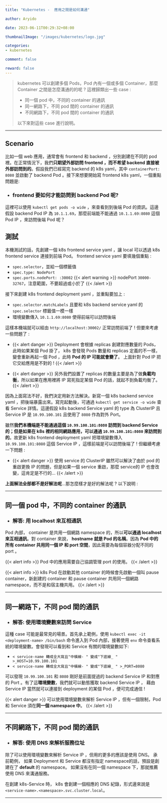 ```yaml
---
title: "Kubernetes -  應用之間是如何溝通"

author: Aryido

date: 2023-06-11T00:29:32+08:00

thumbnailImage: "/images/kubernetes/logo.jpg"

categories:
- kubernetes

comment: false

reward: false
---
```

<!--BODY-->
>  kubernetes 可以創建多個 Pods，Pod 內有一個或多個 Container，那麼 Container 之間是怎麼溝通的的呢 ? 這裡歸類出一些 case :
> - 同一個 pod 中，不同的 container 的通訊
> - 同一網路下，不同 pod 間的 container 的通訊
> - 不同網路下，不同 pod 間的 container 的通訊
>
> 以下來對這些 case 進行說明。

<!--more-->

---

## Scenario
比如一個 web 應用，通常會有 frontend 和 backend ，分別創建在不同的 pod 裡。在正常情況下，我們**只期望外部訪問 frontend ，而不希望 backend 直接被外部訪問到的**。假設我們已經寫完  backend 的 k8s yaml，其中 ```containerPort: 8080``` 並啟動了 backend Pod 。接下來想要開始寫 frontend k8s yaml，一個重點問題是:

- ### frontend 要如何才能訪問到 backend Pod 呢?

這裡可以使用 ```kubectl get pods -o wide``` ，來查看到到後端 Pod 的資訊。這邊假設 backend Pod IP 為 ```10.1.1.69```，那麼前端能不能通過 ```10.1.1.69:8080``` 這個 Pod IP ，來訪問後端 Pod 呢？

## 測試
本機測試的話，先創建一個 k8s frontend service yaml ，讓 local 可以透過 k8s frontend service 連接到前端 Pod。 frontend service yaml 要填幾個重點 :
- ```spec.selector```，並給一個標籤值
- ```spec.type: NodePort```
- ```spec.ports.nodePort: :30002```
{{< alert warning >}}
nodePort ```30000-32767```，注意範圍，不要超過或小於了
{{< /alert >}}

接下來創建 k8s frontend deployment yaml ，並重點要加上 :
- ```spec.selector.matchLabels``` 且要和 k8s backend service yaml 的 ```spec.selector``` 標籤值一模一樣
- 環境變數傳入 ```10.1.1.69:8080``` 使得前端可以訪問後端

這樣本機端就可以經由 ```http://localhost:30002/``` 正常訪問前端了 ! 但要來考慮一些問題了 :

- {{< alert danger >}}
Deployment 會根據 replicas 創建對應數量的 Pods，此時如果某個 Pod 掛了， k8s 會發現 Pods 數量和 replicas 定義的不一樣，變會重新再起一個 Pod ，此時 **Pod 的 IP 可能就會變了**。
上面針對 Pod IP 把它交給應用是不對的 !
{{< /alert >}}

- {{< alert danger >}}
另外我們設置了 replicas 的數量主要是為了做**負載均衡**，所以如果在應用裡將 IP 寫死指定某個 Pod 的話，就起不到負載均衡了。
{{< /alert >}}

因為上面寫法不好，我們決定用新方法解決。新寫一個 k8s backend service yaml ，把後端暴露出來。寫完起動後，可通過 ```kubectl get service -o wide``` 查看 Service 詳情。這邊假設 k8s backend Service yaml 的 type 為 ClusterIP 且 Service IP 是 ```10.99.100.101``` 且使用了 ```8080``` 作為對外 Port。

雖然**我們本機端是不能通過這個 ```10.99.100.101:8080``` 訪問到 backend Service 的；但是如果在 k8s 裡的相同網路應用，可以通過 ```10.99.100.101:8080``` 來訪問到的**。故更新 k8s frontend deployment yaml 把環境變數傳入  ```10.99.100.101:8080``` 這個  Service IP ，這樣前端是可以訪問後端了 ! 但繼續考慮一下問題 :
- {{< alert danger >}}
使用 service 的 ClusterIP 雖然可以解決了由於 pod 的重啟更換 IP 的問題，但是如果一個 service 重啟，那麼 service的 IP 也會改變，這肯定是不行的...
{{< /alert >}}

**上面解法全部都不是好解法呢**...那怎麼樣才是好的解法呢 ? 以下說明 :

---

## 同一個 pod 中，不同的 container 的通訊

- ### 解答: 用 localhost 來互相通訊
Pod 內部， container 是共用一個網路 namespace 的，所以**可以通過 localhost 來互相通訊**。對 container 來說， **hostname 就是 Pod 的名稱**。因為 **Pod 中的所有 container 共用同一個 IP 和 port 空間**，因此需要為每個容器分配不同的 port 。

{{< alert info >}}
Pod 中的應用需要自己協調管理 port 的使用。
{{< /alert >}}

{{< alert info >}}
k8s Pod 在啟動其他 container 的時候會先啟動一個叫 pause container，新創建的 container 和 pause container 共用同一個網路 namespace，而不是和宿主機共用。
{{< /alert >}}

---

## 同一網路下，不同 pod 間的通訊

- ### 解答:  使用環境變數來訪問 Service

這種 case 可能是最常見的場景。首先承上範例，使用 ```kubectl exec -it <deployment-name> /bin/bash``` 命令進入到 Pod 內部，接著使用 ```env``` 命令查看系統的環境變數。會發現可以看到和 Service 有關的環境變數如下:
- ```< service-name 轉成全大寫且"中橫線- " 變成"下底線_ " >_HOST=10.99.100.101```
- ```< service-name 轉成全大寫且"中橫線- " 變成"下底線_ " >_PORT=8080```

可以發現 ```10.99.100.101``` 和 ```8080``` 剛好是前面提過的 backend Service IP 和對應的 Port 。有了這**環境變數**，我們就可以動態獲取 backend Service IP ， 藉由 Service IP 當然就可以連接到 deployment 的某個 Pod ，便可完成通信 !

{{< alert danger >}}
可以使用環境變數來解析 Service IP ，但有一個限制，Pod 和 Service 須在**同一個 namespace 中**。
{{< /alert >}}

---

## 不同網路下，不同 pod 間的通訊

- ### 解答:  使用 DNS 來解析服務位址

除了可以使用環境變數來解析 Service IP ，但用的更多的應該是使用 DNS。
承前範例， 如果 Deployment 和 Service 都沒有指定 namespace的話，預設是創建在了 **default** 的 namespace。 如果沒有在同一個 namespace 下，那就推薦使用 DNS 來溝通服務。

在創建 k8s-Service 時， k8s 會創建一個相應的 DNS 紀錄，形式邊來說是 ```<service-name>.<namespace>.svc.cluster.local```。

---